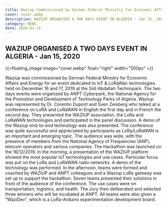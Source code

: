 ```yaml
---
title: Waziup Commissioned by German Federal Ministry for Economic Affairs and Energy for IoT & LoRaWan Technologies Event at Sidi Abdallah Technopark
cover: cover.webp
description: WAZIUP ORGANISED A TWO DAYS EVENT IN ALGERIA - Jan 15, 2020
category: NEWS
date: 2020-01-15
---
```


## WAZIUP ORGANISED A TWO DAYS EVENT IN ALGERIA - Jan 15, 2020

<!-- ![image](cover.webp) -->
{{<floating_image image="cover.webp" float="right" width="500px" >}}


Waziup was commissioned by German Federal Ministry for Economic Affairs and Energy for an event dedicated to IoT & LoRaWan technologies held on December 16 and 17, 2019 at the Sidi Abdallah Technopark.
The two days events were organized by ANPT Cyberpark, the National Agency for the Promotion and Development of Technology Parks of Algeria.
Waziup was represented by Dr. Corentin Dupont and Sven Zeisberg who talked at a conference on LoRA and LoRaWAN in English the first day and in French the second day.
They presented the WAZIUP association, the LoRa and LoRaWAN technologies and participated in the panel discussion. A demo of the Waziup end-to-end technology was also presented.
The conference was quite successful and appreciated by participants as LoRa/LoRaWAN is an important and emerging topic. The audience was wide, with the presence of members from the National Agency of Frequencies (ANF), telecom operators and various companies.
The Hackathon was launched on the 16/12/2019. In the morning, a presentation of the WAZIUP platform showed the most popular IoT technologies and use cases. Particular focus was put on the LoRa and LoRaWAN radio networks. A demo of the technology was performed.
In the afternoon, teams were formed and coached by WAZIUP and ANPT colleagues and a Waziup LoRa gateway was set up to support the hackathon.
Seven teams presented their solutions in front of the audience of the conference. The use cases were on transportation, logistics, and health. 
The Jury then deliberated and selected three winners who will be incubated at ANPT. All teams were also given a “WaziDev”, which is a LoRa-Arduino experimentation development board.
